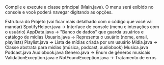 Compile e execute a classe principal (Main.java).
O menu será exibido no console e você poderá navegar digitando as opções.

Estrutura do Projeto (vai ficar mais detalhado com o código que você vai mandar)
SpotifyHelper.java → Interface de console (menu e interações com o usuário)
AppData.java → "Banco de dados" que guarda usuários e catálogo de mídias
Usuario.java → Representa o usuário (nome, email, playlists)
Playlist.java → Lista de mídias criada por um usuário
Midia.java → Classe abstrata para mídias (música, podcast, audiobook)
Musica.java
Podcast.java
Audiobook.java
Genero.java → Enum de gêneros musicais
ValidationException.java e NotFoundException.java → Tratamento de erros
